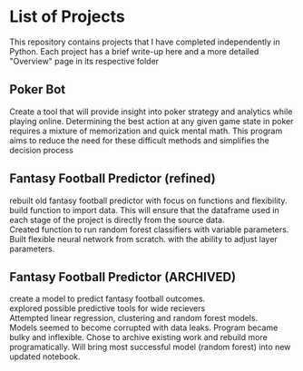 # List of Projects
This repository contains projects that I have completed independently in Python. 
Each project has a brief write-up here and a more detailed "Overview" page in its respective folder
## Poker Bot
Create a tool that will provide insight into poker strategy and analytics while playing online.
Determining the best action at any given game state in poker requires a mixture of memorization and quick mental math. This program aims to reduce the need for these difficult methods and simplifies the decision process

## Fantasy Football Predictor (refined)
rebuilt old fantasy football predictor with focus on functions and flexibility. <br>
build function to import data.  This will ensure that the dataframe used in each stage of the project is directly from the source data. <br>
Created function to run random forest classifiers with variable parameters. <br>
Built flexible neural network from scratch.  with the ability to adjust layer parameters.  

## Fantasy Football Predictor (ARCHIVED)
create a model to predict fantasy football outcomes.  <br>
explored possible predictive tools for wide recievers <br>
Attempted linear regression, clustering and random forest models. <br>
Models seemed to become corrupted with data leaks.  Program became bulky and inflexible.  Chose to archive existing work and rebuild more programatically.  Will bring most successful model (random forest) into new updated notebook. 



